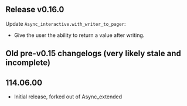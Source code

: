 ## Release v0.16.0

Update `Async_interactive.with_writer_to_pager`:
  * Give the user the ability to return a value after writing.

## Old pre-v0.15 changelogs (very likely stale and incomplete)

## 114.06.00

- Initial release, forked out of Async_extended

